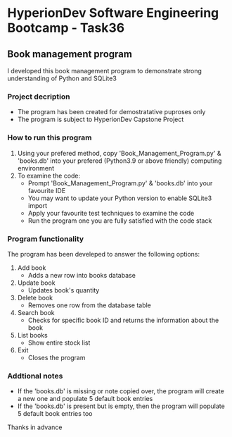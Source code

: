 # HyperionDev Software Engineering Bootcamp - Task36

## Book management program

I developed this book management program to demonstrate strong understanding of Python and SQLite3

### Project decription

* The program has been created for demostratative puproses only
* The program is subject to HyperionDev Capstone Project

### How to run this program

1. Using your prefered method, copy 'Book_Management_Program.py' & 'books.db' into your prefered (Python3.9 or above friendly) computing environment
2. To examine the code:
   - Prompt 'Book_Management_Program.py' & 'books.db' into your favourite IDE
   - You may want to update your Python version to enable SQLite3 import
   - Apply your favourite test techniques to examine the code
   - Run the program one you are fully satisfied with the code stack

### Program functionality

The program has been develeped to answer the following options: 

   1. Add book
      - Adds a new row into books database
   2. Update book
      - Updates book's quantity
   3. Delete book
      - Removes one row from the database table 
   4. Search book
      - Checks for specific book ID and returns the information about the book
   5. List books
      - Show entire stock list
   6. Exit
      - Closes the program 
    
### Addtional notes

* If the 'books.db' is missing or note copied over, the program will create a new one and populate 5 default book entries
* If the 'books.db' is present but is empty, then the program will populate 5 default book entries too 


Thanks in advance
